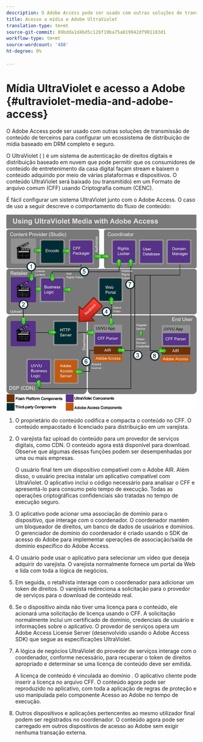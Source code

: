 ```yaml
---
description: O Adobe Access pode ser usado com outras soluções de transmissão de conteúdo de terceiros para configurar um ecossistema de distribuição de mídia baseado em DRM completo e seguro.
title: Acesso a mídia e Adobe UltraViolet
translation-type: tm+mt
source-git-commit: 89bdda1d4bd5c126f19ba75a819942df901183d1
workflow-type: tm+mt
source-wordcount: '488'
ht-degree: 0%

---
```



# Mídia UltraViolet e acesso a Adobe {#ultraviolet-media-and-adobe-access}

O Adobe Access pode ser usado com outras soluções de transmissão de conteúdo de terceiros para configurar um ecossistema de distribuição de mídia baseado em DRM completo e seguro.

O UltraViolet ( [](https://www.uvvu.com/)) é um sistema de autenticação de direitos digitais e distribuição baseado em nuvem que pode permitir que os consumidores de conteúdo de entretenimento da casa digital façam stream e baixem o conteúdo adquirido por meio de várias plataformas e dispositivos. O conteúdo UltraViolet será baixado (ou transmitido) em um Formato de arquivo comum (CFF) usando Criptografia comum (CENC).

É fácil configurar um sistema UltraViolet junto com o Adobe Access. O caso de uso a seguir descreve o comportamento do fluxo de conteúdo:

<!--<a id="fig_cxy_dc2_44"></a>-->

![](assets/AdobeUV_web.png)

1. O proprietário do conteúdo codifica e compacta o conteúdo no CFF. O conteúdo empacotado é licenciado para distribuição em um varejista.
1. O varejista faz upload do conteúdo para um provedor de serviços digitais, como CDN. O conteúdo agora está disponível para download. Observe que algumas dessas funções podem ser desempenhadas por uma ou mais empresas.

   O usuário final tem um dispositivo compatível com o Adobe AIR. Além disso, o usuário precisa instalar um aplicativo compatível com UltraViolet. O aplicativo inclui o código necessário para analisar o CFF e apresentá-lo para consumo pelo tempo de execução. Todas as operações criptográficas confidenciais são tratadas no tempo de execução seguro.
1. O aplicativo pode acionar uma associação de domínio para o dispositivo, que interage com o coordenador. O coordenador mantém um bloqueador de direitos, um banco de dados de usuários e domínios. O gerenciador de domínio do coordenador é criado usando o SDK de acesso do Adobe para implementar operações de associação/saída de domínio específico do Adobe Access.
1. O usuário pode usar o aplicativo para selecionar um vídeo que deseja adquirir do varejista. O varejista normalmente fornece um portal da Web e lida com toda a lógica de negócios.
1. Em seguida, o retalhista interage com o coordenador para adicionar um token de direitos. O varejista redireciona a solicitação para o provedor de serviços para o download de conteúdo real.
1. Se o dispositivo ainda não tiver uma licença para o conteúdo, ele acionará uma solicitação de licença usando o CFF. A solicitação normalmente inclui um certificado de domínio, credenciais de usuário e informações sobre o aplicativo. O provedor de serviços opera um Adobe Access License Server (desenvolvido usando o Adobe Access SDK) que segue as especificações UltraViolet.
1. A lógica de negócios UltraViolet do provedor de serviços interage com o coordenador, conforme necessário, para recuperar o token de direitos apropriado e determinar se uma licença de conteúdo deve ser emitida.

   A licença de conteúdo é vinculada ao domínio . O aplicativo cliente pode inserir a licença no arquivo CFF. O conteúdo agora pode ser reproduzido no aplicativo, com toda a aplicação de regras de proteção e uso manipulada pelo componente Acesso ao Adobe no tempo de execução.
1. Outros dispositivos e aplicações pertencentes ao mesmo utilizador final podem ser registrados no coordenador. O conteúdo agora pode ser carregado em outros dispositivos de acesso ao Adobe sem exigir nenhuma transação externa.

